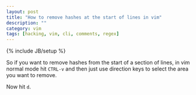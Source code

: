 ```yaml
---
layout: post
title: "How to remove hashes at the start of lines in vim"
description: ""
category: vim
tags: [hacking, vim, cli, comments, regex]
---
```

{% include JB/setup %}

So if you want to remove hashes from the start of a section of lines, in vim normal mode hit `CTRL-v` and then just use direction keys to select the area you want to remove.

Now hit `d`.
